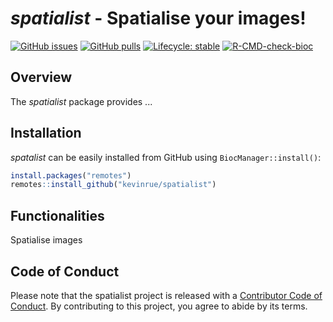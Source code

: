 # _spatialist_ - Spatialise your images!

<!-- badges: start -->
[![GitHub issues](https://img.shields.io/github/issues/iSEE/iSEE)](https://github.com/iSEE/iSEE/issues)
[![GitHub pulls](https://img.shields.io/github/issues-pr/iSEE/iSEE)](https://github.com/iSEE/iSEE/pulls)
[![Lifecycle: stable](https://img.shields.io/badge/lifecycle-stable-green.svg)](https://lifecycle.r-lib.org/articles/stages.html#stable)
[![R-CMD-check-bioc](https://github.com/iSEE/iSEE/workflows/R-CMD-check-bioc/badge.svg)](https://github.com/iSEE/iSEE/actions)

<!-- badges: end -->

## Overview

The _spatialist_ package provides ...

## Installation

_spatalist_ can be easily installed from GitHub using `BiocManager::install()`:

```r
install.packages("remotes")
remotes::install_github("kevinrue/spatialist")
```

## Functionalities

Spatialise images

## Code of Conduct
  
Please note that the spatialist project is released with a [Contributor Code of Conduct](https://contributor-covenant.org/version/2/0/CODE_OF_CONDUCT.html). By contributing to this project, you agree to abide by its terms.
